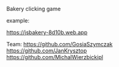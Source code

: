 Bakery clicking game

example:

https://jsbakery-8d10b.web.app

Team:
https://github.com/GosiaSzymczak <br>
https://github.com/JanKrysztop <br>
https://github.com/MichalWierzbickipl <br>
